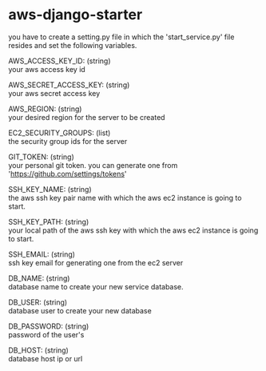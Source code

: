 # aws-django-starter

you have to create a setting.py file in which the 'start_service.py' file resides and set the following variables.  
  
AWS_ACCESS_KEY_ID: (string)  
  your aws access key id

AWS_SECRET_ACCESS_KEY: (string)  
  your aws secret access key

AWS_REGION: (string)  
  your desired region for the server to be created

EC2_SECURITY_GROUPS: (list)   
  the security group ids for the server

GIT_TOKEN: (string)  
  your personal git token. you can generate one from 'https://github.com/settings/tokens'

SSH_KEY_NAME: (string)  
  the aws ssh key pair name with which the aws ec2 instance is going to start.

SSH_KEY_PATH: (string)  
  your local path of the aws ssh key with which the aws ec2 instance is going to start.

SSH_EMAIL: (string)  
  ssh key email for generating one from the ec2 server

DB_NAME: (string)  
  database name to create your new service database.

DB_USER: (string)  
  database user to create your new database

DB_PASSWORD: (string)  
  password of the user's

DB_HOST: (string)  
  database host ip or url
